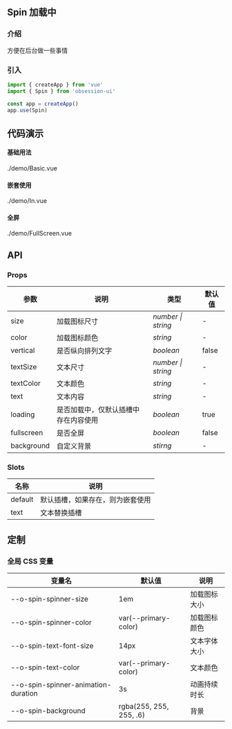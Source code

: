 ## Spin 加载中

### 介绍

方便在后台做一些事情

### 引入

```js
import { createApp } from 'vue'
import { Spin } from 'obsession-ui'

const app = createApp()
app.use(Spin)
```

## 代码演示

#### 基础用法

<demo-code transform>./demo/Basic.vue</demo-code>

#### 嵌套使用

<demo-code transform>./demo/In.vue</demo-code>

#### 全屏

<demo-code transform>./demo/FullScreen.vue</demo-code>

## API

### Props

| 参数      | 说明           | 类型                                                                | 默认值 |
| --------- | -------------- | ------------------------------------------------------------------- | ------ |
| size      | 加载图标尺寸       | _number \| string_          | -     |
| color     | 加载图标颜色   | _string_           | -      |
| vertical   | 是否纵向排列文字 | _boolean_ | false      |
| textSize      | 文本尺寸       | _number \| string_          | -     |
| textColor     | 文本颜色   | _string_           | -      |
| text   | 文本内容 | _string_ | -      |
| loading  | 是否加载中，仅默认插槽中存在内容使用       | _boolean_                                                           | true  |
| fullscreen | 是否全屏 | _boolean_ | false |
| background | 自定义背景 | _stirng_ | - |

### Slots

| 名称    | 说明     |
| ------- | -------- |
| default | 默认插槽，如果存在，则为嵌套使用 |
| text | 文本替换插槽 |

## 定制

### 全局 CSS 变量

| 变量名 | 默认值 | 说明 |
| ---- | ---- | ---- |
| --o-spin-spinner-size | 1em | 加载图标大小 |
| --o-spin-spinner-color | var(--primary-color) | 加载图标颜色 |
| --o-spin-text-font-size | 14px | 文本字体大小 |
| --o-spin-text-color | var(--primary-color) | 文本颜色 |
| --o-spin-spinner-animation-duration | 3s | 动画持续时长 |
| --o-spin-background | rgba(255, 255, 255, .6) | 背景 |